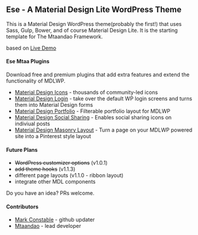## Ese - A Material Design Lite WordPress Theme

This is a Material Design WordPress theme(probably the first!) that uses Sass, Gulp, Bower, and of course Material Design Lite. It is the starting template for The Mtaandao Framework. 

based on [Live Demo](http://mdlwp.com/demo/)

#### Ese Mtaa Plugins
Download free and premium plugins that add extra features and extend the functionality of MDLWP. 

- [Material Design Icons](http://mdlwp.com/downloads/material-design-icons/) - thousands of community-led icons
- [Material Design Login](http://mdlwp.com/downloads/material-design-login-form/) - take over the default WP login screens and turns them into Material Design forms
- [Material Design Portfolio](http://mdlwp.com/downloads/material-design-portfolio/) - Filterable portfolio layout for MDLWP
- [Material Design Social Sharing](http://mdlwp.com/downloads/material-design-social-sharing/) - Enables social sharing icons on indiviual posts
- [Material Design Masonry Layout](http://mdlwp.com/downloads/material-design-masonry-page-layout/) - Turn a page on your MDLWP powered site into a Pinterest style layout


#### Future Plans
- ~~WordPress customizer options~~ (v1.0.1)
- ~~add theme hooks~~ (v1.1.3)
- different page layouts (v1.1.0 - ribbon layout)
- integrate other MDL components

Do you have an idea? PRs welcome. 

#### Contributors 
- [Mark Constable](https://github.com/markc) - github updater
- [Mtaandao](https://github.com/mtaandao) - lead developer
